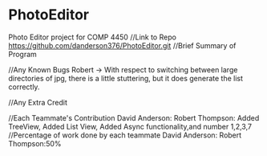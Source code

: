 # PhotoEditor
Photo Editor project for COMP 4450
//Link to Repo
https://github.com/danderson376/PhotoEditor.git
//Brief Summary of Program

//Any Known Bugs
Robert -> With respect to switching between large directories of jpg, there is a little 
          stuttering, but it does generate the list correctly.

//Any Extra Credit

//Each Teammate's Contribution
David Anderson:
Robert Thompson:  Added TreeView, Added List View, Added Async functionality,and 
                  number 1,2,3,7
//Percentage of work done by each teammate
David Anderson:
Robert Thompson:50%
